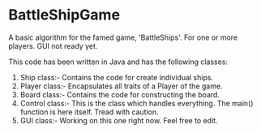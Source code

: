 # BattleShipGame
A basic algorithm for the famed game, 'BattleShips'. For one or more players. GUI not ready yet.

This code has been written in Java and has the following classes:
1. Ship class:- Contains the code for create individual ships.
2. Player class:- Encapsulates all traits of a Player of the game.
3. Board class:- Contains the code for constructing the board.
4. Control class:- This is the class which handles everything. The main() function is here itself. Tread with caution.
5. GUI class:- Working on this one right now. Feel free to edit.
